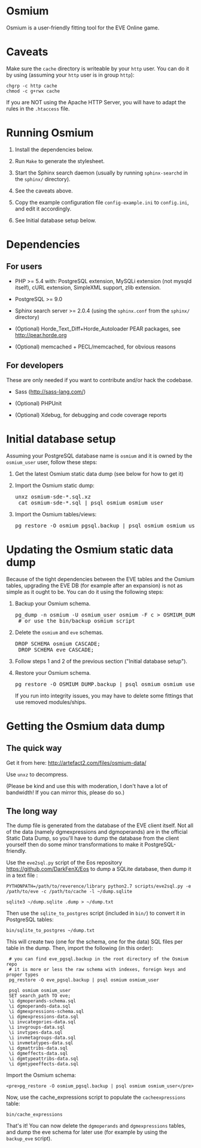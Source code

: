 Osmium
======

Osmium is a user-friendly fitting tool for the EVE Online game.

Caveats
=======

Make sure the `cache` directory is writeable by your `http` user. You
can do it by using (assuming your `http` user is in group `http`):

    chgrp -c http cache
    chmod -c g+rwx cache

If you are NOT using the Apache HTTP Server, you will have to adapt
the rules in the `.htaccess` file.

Running Osmium
==============

1. Install the dependencies below.

2. Run `Make` to generate the stylesheet.

3. Start the Sphinx search daemon (usually by running `sphinx-searchd`
   in the `sphinx/` directory).

4. See the caveats above.

5. Copy the example configuration file `config-example.ini` to
   `config.ini`, and edit it accordingly.

6. See Initial database setup below.

Dependencies
============

For users
---------

* PHP >= 5.4 with:
    PostgreSQL extension,
    MySQLi extension (not mysqld itself),
    cURL extension,
    SimpleXML support,
    zlib extension.

* PostgreSQL >= 9.0

* Sphinx search server >= 2.0.4 
  (using the `sphinx.conf` from the `sphinx/` directory)

* (Optional) Horde_Text_Diff+Horde_Autoloader PEAR packages, see
  http://pear.horde.org

* (Optional) memcached + PECL/memcached, for obvious reasons

For developers
--------------

These are only needed if you want to contribute and/or hack the codebase.

* Sass (http://sass-lang.com/)

* (Optional) PHPUnit

* (Optional) Xdebug, for debugging and code coverage reports

Initial database setup
======================

Assuming your PostgreSQL database name is `osmium` and it is owned by
the `osmium_user` user, follow these steps:

1. Get the latest Osmium static data dump (see below for how to get it)

2. Import the Osmium static dump:

    <pre>unxz osmium-sde-*.sql.xz
    cat osmium-sde-*.sql | psql osmium osmium_user</pre>

3. Import the Osmium tables/views:

    <pre>pg_restore -O osmium_pgsql.backup | psql osmium osmium_user</pre>

Updating the Osmium static data dump
====================================

Because of the tight dependencies between the EVE tables and the
Osmium tables, upgrading the EVE DB (for example after an expansion)
is not as simple as it ought to be. You can do it using the following
steps:

1. Backup your Osmium schema.

    <pre>pg_dump -n osmium -U osmium_user osmium -F c > OSMIUM_DUMP.backup
    # or use the bin/backup_osmium script</pre>

2. Delete the `osmium` and `eve` schemas.

    <pre>DROP SCHEMA osmium CASCADE;
    DROP SCHEMA eve CASCADE;</pre>

3. Follow steps 1 and 2 of the previous section ("Initial database
   setup").

4. Restore your Osmium schema.

    <pre>pg_restore -O OSMIUM_DUMP.backup | psql osmium osmium_user</pre>

   If you run into integrity issues, you may have to delete some
   fittings that use removed modules/ships.

Getting the Osmium data dump
============================

The quick way
-------------

Get it from here: <http://artefact2.com/files/osmium-data/>

Use `unxz` to decompress.

(Please be kind and use this with moderation, I don't have a lot of
bandwidth! If you can mirror this, please do so.)

The long way
------------

The dump file is generated from the database of the EVE client
itself. Not all of the data (namely dgmexpressions and dgmoperands)
are in the official Static Data Dump, so you'll have to dump the
database from the client yourself then do some minor transformations
to make it PostgreSQL-friendly.

Use the `eve2sql.py` script of the Eos repository
<https://github.com/DarkFenX/Eos> to dump a SQLite database, then dump
it in a text file :

    PYTHONPATH=/path/to/reverence/library python2.7 scripts/eve2sql.py -e /path/to/eve -c /path/to/cache -l ~/dump.sqlite

    sqlite3 ~/dump.sqlite .dump > ~/dump.txt

Then use the `sqlite_to_postgres` script (included in `bin/`)
to convert it in PostgreSQL tables:

    bin/sqlite_to_postgres ~/dump.txt
   
This will create two (one for the schema, one for the data) SQL files
per table in the dump. Then, import the following (in this order):

     # you can find eve_pgsql.backup in the root directory of the Osmium repo
     # it is more or less the raw schema with indexes, foreign keys and proper types
     pg_restore -O eve_pgsql.backup | psql osmium osmium_user

     psql osmium osmium_user
     SET search_path TO eve;
     \i dgmoperands-schema.sql
     \i dgmoperands-data.sql
     \i dgmexpressions-schema.sql
     \i dgmexpressions-data.sql
     \i invcategories-data.sql
     \i invgroups-data.sql
     \i invtypes-data.sql
     \i invmetagroups-data.sql
     \i invmetatypes-data.sql
     \i dgmattribs-data.sql
     \i dgmeffects-data.sql
     \i dgmtypeattribs-data.sql
     \i dgmtypeeffects-data.sql

Import the Osmium schema:

    <pre>pg_restore -O osmium_pgsql.backup | psql osmium osmium_user</pre>

Now, use the cache_expressions script to populate the `cacheexpressions`
table:

    bin/cache_expressions

That's it! You can now delete the `dgmoperands` and `dgmexpressions`
tables, and dump the eve schema for later use (for example by using
the `backup_eve` script).
